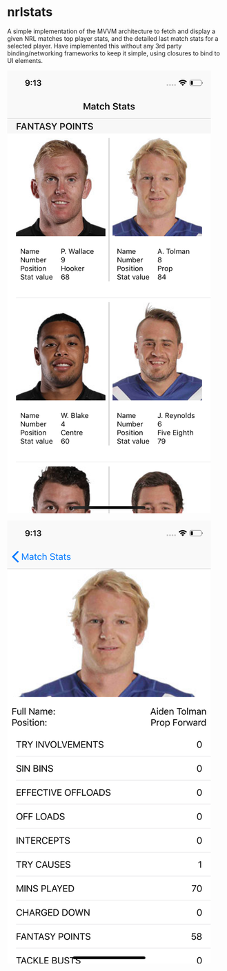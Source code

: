 # nrlstats

A simple implementation of the MVVM architecture to fetch and display a given NRL matches top player stats, and the detailed last match stats for a selected player.
Have implemented this without any 3rd party binding/networking frameworks to keep it simple, using closures to bind to UI elements.

![Match stats](/nrlstats/resources/match_stats.png?raw=true "NRL Match Stats")

![Match stats](/nrlstats/resources/player_details.png?raw=true "NRL Match Stats")
